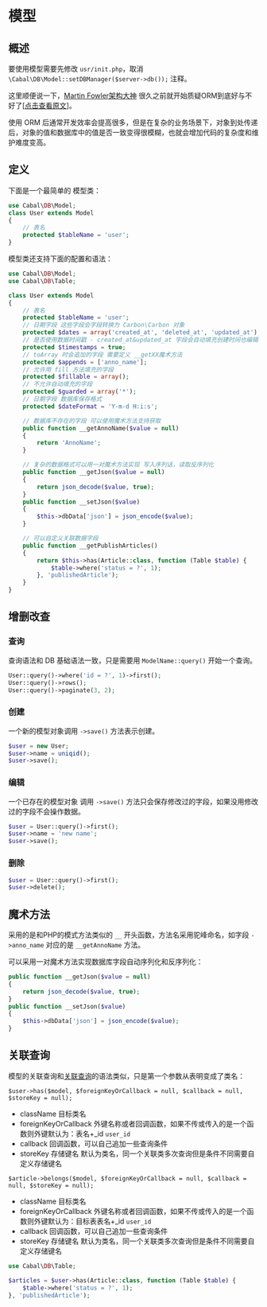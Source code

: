 # 模型

## 概述

要使用模型需要先修改 `usr/init.php`，取消 `\Cabal\DB\Model::setDBManager($server->db());` 注释。

这里顺便说一下，[Martin Fowler架构大神](https://baike.baidu.com/item/Martin%20Fowler ':ignore') 很久之前就开始质疑ORM到底好与不好了[[点击查看原文](https://martinfowler.com/bliki/OrmHate.html ':ignore')]。

使用 ORM 后通常开发效率会提高很多，但是在复杂的业务场景下，对象到处传递后，对象的值和数据库中的值是否一致变得很模糊，也就会增加代码的复杂度和维护难度变高。


## 定义

下面是一个最简单的 模型类：

```php
use Cabal\DB\Model;
class User extends Model
{
    // 表名
    protected $tableName = 'user';
}
```

模型类还支持下面的配置和语法：

```php
use Cabal\DB\Model;
use Cabal\DB\Table;

class User extends Model
{
    // 表名
    protected $tableName = 'user';
    // 日期字段 这些字段会字段转换为 Carbon\Carbon 对象
    protected $dates = array('created_at', 'deleted_at', 'updated_at');
    // 是否使用数据时间戳 - created_at&updated_at 字段会自动填充创建时间也编辑时间
    protected $timestamps = true;
    // toArray 时会追加的字段 需要定义 __getXX魔术方法
    protected $appends = ['anno_name'];
    // 允许用 fill 方法填充的字段
    protected $fillable = array();
    // 不允许自动填充的字段
    protected $guarded = array('*');
    // 日期字段 数据库保存格式
    protected $dateFormat = 'Y-m-d H:i:s';

    // 数据库不存在的字段 可以使用魔术方法支持获取
    public function __getAnnoName($value = null)
    {
        return 'AnnoName';
    }

    // 复杂的数据格式可以用一对魔术方法实现 写入序列话，读取反序列化
    public function __getJson($value = null)
    {
        return json_decode($value, true);
    }
    public function __setJson($value)
    {
        $this->dbData['json'] = json_encode($value);
    }

    // 可以自定义关联数据字段
    public function __getPublishArticles()
    {
        return $this->has(Article::class, function (Table $table) {
            $table->where('status = ?', 1);
        }, 'publishedArticle');
    }
}
```


## 增删改查


### 查询
查询语法和 DB 基础语法一致，只是需要用 `ModelName::query()` 开始一个查询。

```php
User::query()->where('id = ?', 1)->first();
User::query()->rows();
User::query()->paginate(3, 2);
```

### 创建

一个新的模型对象调用 `->save()` 方法表示创建。

```php
$user = new User;
$user->name = uniqid();
$user->save();
```

### 编辑
一个已存在的模型对象 调用 `->save()` 方法只会保存修改过的字段，如果没用修改过的字段不会操作数据。
```php
$user = User::query()->first();
$user->name = 'new name';
$user->save();
```

### 删除

```php
$user = User::query()->first();
$user->delete();
```

## 魔术方法

采用的是和PHP的模式方法类似的 `__` 开头函数，方法名采用驼峰命名，如字段 `->anno_name` 对应的是 `__getAnnoName` 方法。

可以采用一对魔术方法实现数据库字段自动序列化和反序列化：
```php
public function __getJson($value = null)
{
    return json_decode($value, true);
}
public function __setJson($value)
{
    $this->dbData['json'] = json_encode($value);
}
```

## 关联查询

模型的关联查询和[关联查询](/db_relationships.md)的语法类似，只是第一个参数从表明变成了类名：

`$user->has($model, $foreignKeyOrCallback = null, $callback = null, $storeKey = null);`
 - className 目标类名
 - foreignKeyOrCallback 外键名称或者回调函数，如果不传或传入的是一个函数则外键默认为：表名+_id  `user_id`
 - callback 回调函数，可以自己追加一些查询条件
 - storeKey 存储键名 默认为类名，同一个关联类多次查询但是条件不同需要自定义存储键名

`$article->belongs($model, $foreignKeyOrCallback = null, $callback = null, $storeKey = null);`
 - className 目标类名
 - foreignKeyOrCallback 外键名称或者回调函数，如果不传或传入的是一个函数则外键默认为：目标表表名+_id  `user_id`
 - callback 回调函数，可以自己追加一些查询条件
 - storeKey 存储键名 默认为类名，同一个关联类多次查询但是条件不同需要自定义存储键名

```php
use Cabal\DB\Table;

$articles = $user->has(Article::class, function (Table $table) {
    $table->where('status = ?', 1);
}, 'publishedArticle');
```